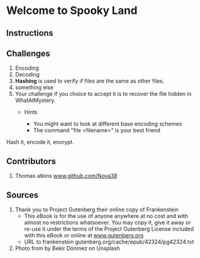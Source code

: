 # Welcome to Spooky Land

## Instructions

## Challenges

1. Encoding
2. Decoding
3. **Hashing** is used to verify if files are the same as other files.
4. something else
5. Your challenge if you choice to accept it is to recover the file hidden in WhatAtMystery.
    * Hints
    
      * You might want to look at different base encoding schemes
      * The command "file \<filename\>" is your best friend


Hash it, encode it, encrypt. 


## Contributors

  1. Thomas atkins www.github.com/Nova38

## Sources

1. Thank you to Project Gutenberg their online copy of Frankenstein
    * This eBook is for the use of anyone anywhere at no cost and with almost no restrictions whatsoever.  You may copy it, give it away or re-use it under the terms of the Project Gutenberg License included with this eBook or online at www.gutenberg.org
    * URL to frankenstein gutenberg.org/cache/epub/42324/pg42324.txt
2. Photo from  by Bekir Dönmez on Unsplash
    

